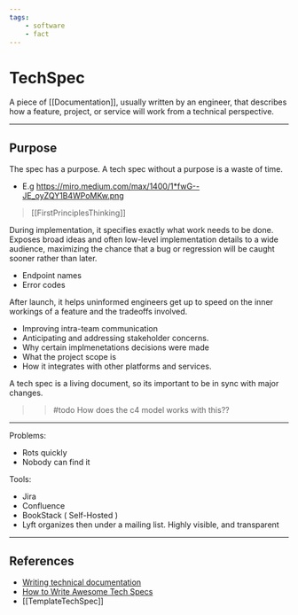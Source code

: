 ```yaml
---
tags:
    - software
    - fact
---
```


# TechSpec

A piece of [[Documentation]], usually written by an engineer, that describes how a feature, project, or service will work from a technical perspective.

___

## Purpose

The spec has a purpose. A tech spec without a purpose is a waste of time.

- E.g <https://miro.medium.com/max/1400/1*fwG--JE_oyZQY1B4WPoMKw.png>

> [[FirstPrinciplesThinking]]

During implementation, it specifies exactly what work needs to be done. Exposes broad ideas and often low-level implementation details to a wide audience, maximizing the chance that a bug or regression will be caught sooner rather than later.

- Endpoint names
- Error codes

After launch, it helps uninformed engineers get up to speed on the inner workings of a feature and the tradeoffs involved.

- Improving intra-team communication
- Anticipating and addressing stakeholder concerns.
- Why certain implmenetations decisions were made
- What the project scope is
- How it integrates with other platforms and services.

A tech spec is a living document, so its important to be in sync with major changes.

> > \#todo How does the c4 model works with this??

___

Problems:

- Rots quickly
- Nobody can find it

Tools:

- Jira
- Confluence
- BookStack ( Self-Hosted )
- Lyft organizes then under a mailing list. Highly visible, and transparent

___

## References

- [Writing technical documentation](https://www.youtube.com/watch?v=a4L9GhldTHo)
- [How to Write Awesome Tech Specs](https://eng.lyft.com/awesome-tech-specs-86eea8e45bb9)
- [[TemplateTechSpec]]
